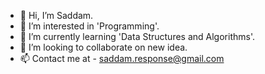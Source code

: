 - 👋 Hi, I’m Saddam.
- 👀 I’m interested in 'Programming'.
- 🌱 I’m currently learning 'Data Structures and Algorithms'.
- 💞️ I’m looking to collaborate on new idea.
- 📫 Contact me at - saddam.response@gmail.com
